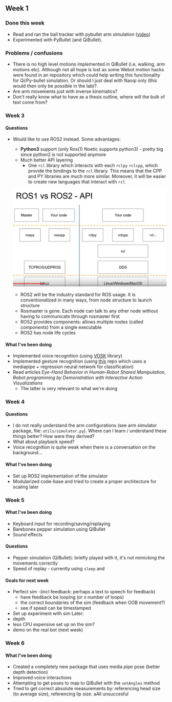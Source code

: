 ## Week 1
### Done this week
- Read and ran the ball tracker with pybullet arm simulation ([video](https://drive.google.com/file/d/1QnhcysKL1fhK-SB1o6wS4MHmiphN7qrs/view?usp=sharing))
- Experimented with PyBullet (and QiBullet).

### Problems / confusions
- There is no high level motions implemented in QiBullet (i.e, walking, arm motions etc). Although not all hope is lost as some Webot motion hacks were found in an repository which could help writing this functionality for Qi/Py-bullet simulation. Or should I just deal with Naoqi only (this would then only be possible in the lab)?.
- Are arm movements just with inverse kinematics?
- Don't really know what to have as a thesis outline, where will the bulk of text come from?

### Week 3
#### Questions
- Would like to use ROS2 instead. Some advantages:
  - **Python3** support (only Ros(1) Noetic supports python3) - pretty big since python2 is not supported anymore
  - Much better API layering 
    - One `rcl` library which interacts with each `rclpy` `rclcpp`, which provide the bindings to the `rcl` library. This means that the CPP and PY libraries are much more similar. Moreover, it will be easier to create new languages that interact with `rcl`

  ![ROS1 vs ROS2 API](ros_api.png "ROS1 vs ROS2 API")
  - ROS2 will be the industry standard for ROS usage. It is conventionalized in many ways, from node structure to launch structure
  - Rosmaster is gone. Each node can talk to any other node without having to communicate through rosmaster first
  - ROS2 provides components: allows multiple nodes (called _components_) from a single executable
  - ROS2 has node life cycles 
#### What I've been doing
- Implemented voice recognition (using [VOSK](https://alphacephei.com/vosk/) library)
- Implemented gesture recognition (using [this](https://github.com/kinivi/hand-gesture-recognition-mediapipe) repo which uses a mediapipe + regression neural network for classification)
- Read articles _Eye-Hand Behavior in Human-Robot Shared Manipulation_, _Robot programming by Demonstration with Interactive Action Visualizations_
  - The latter is very relevant to what we're doing

### Week 4
#### Questions
- I do not really understand the arm configurations (see arm simulator package, file: `utils/simulator.py`). Where can I learn / understand these things better? How were they derived?
- What about playback speed?
- Voice recognition is quite weak when there is a conversation on the background...

#### What I've been doing
- Set up ROS2 implementation of the simulator
- Modularized code-base and tried to create a proper architecture for scaling later

### Week 5
#### What I've been doing
- Keyboard input for recording/saving/replaying
- Barebones pepper simulation using QiBullet
- Sound effects
#### Questions
- Pepper simulation (QiBullet): briefly played with it, it's not mimicking the movements correctly
- Speed of replay - currently using `sleep` and
#### Goals for next week
- Perfect sim 
  -(incl feedback:  perhaps a text to speech for feedback)
  - have feedback be looping (or x number of loops)
  - the correct boundaries of the sim (feedback when OOB movement?)
  - see if speed can be timestamped
- Set up experiment with sim
Later:
- depth
- less CPU expensive set up on the sim?
- demo on the real bot (next week)

### Week 6
#### What I've been doing
- Created a completely new package that uses media pipe pose (better depth detection)
- Improved voice interactions 
- Attempting to get poses to map to QiBullet  with the `setAngles` method 
- Tried to get correct absolute measurements by: referencing head size (to average size), referencing lip size. aAll unsuccesful 

